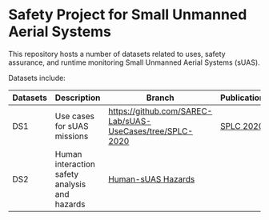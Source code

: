 # Safety Project for Small Unmanned Aerial Systems

This repository hosts a number of datasets related to uses, safety assurance, and runtime monitoring Small Unmanned Aerial Systems (sUAS).

Datasets include:

| Datasets     | Description                 | Branch | Publication |
|--|-------------                    |--                              |-- |  
| DS1          | Use cases for sUAS missions | https://github.com/SAREC-Lab/sUAS-UseCases/tree/SPLC-2020 | [SPLC 2020](tree/SPLC-2020/SPLC2020.txt)|
| DS2          | Human interaction safety analysis and hazards |   [Human-sUAS Hazards](https://github.com/SAREC-Lab/sUAS-UseCases/tree/human-interactions)||
